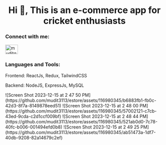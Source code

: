 <h1 align="center">Hi 👋, This is an e-commerce app for cricket enthusiasts</h1>

<h3 align="left">Connect with me:</h3>
<p align="left">
<a href="https://linkedin.com/in/muditnsit" target="blank"><img align="center" src="https://cdn.jsdelivr.net/npm/simple-icons@3.0.1/icons/linkedin.svg" alt="muditgarg" height="30" width="40" /></a>

</p>

<h3 align="left">Languages and Tools:</h3>
<p align="left">Frontend: ReactJs, Redux, TailwindCSS</p>
<p align="left"> Backend: NodeJS, ExpressJs, MySQL</p>
![Screen Shot 2023-12-15 at 2 47 50 PM](https://github.com/mudit3113/estore/assets/116980345/b6883fb1-fb0c-42d3-8f7a-8149878eed51)
![Screen Shot 2023-12-15 at 2 48 00 PM](https://github.com/mudit3113/estore/assets/116980345/57002121-c7cb-43ed-9cda-c2d1ccf009bf)
![Screen Shot 2023-12-15 at 2 48 44 PM](https://github.com/mudit3113/estore/assets/116980345/521ab0d0-7c78-40fc-b006-001494efd0b8)
![Screen Shot 2023-12-15 at 2 49 25 PM](https://github.com/mudit3113/estore/assets/116980345/ab51473a-1df7-40db-9208-82a14679c2ef)



